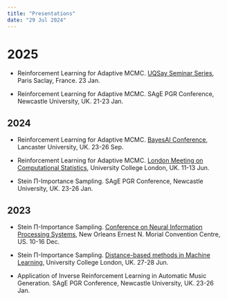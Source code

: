 ```yaml
---
title: "Presentations"
date: "29 Jul 2024"
---
```



# 2025

- Reinforcement Learning for Adaptive MCMC. [UQSay Seminar Series](https://www.uqsay.org/2025/01/uqsay-81.html), Paris Saclay, France. 23 Jan.

- Reinforcement Learning for Adaptive MCMC. SAgE PGR Conference, Newcastle University, UK. 21-23 Jan.

## 2024

- Reinforcement Learning for Adaptive MCMC. [BayesAI Conference](https://bayesaiworkshop.github.io), Lancaster University, UK. 23-26 Sep.

- Reinforcement Learning for Adaptive MCMC. [London Meeting on Computational Statistics](https://www.ucl.ac.uk/mathematical-statistical-sciences/events/2024/jun/london-meeting-computational-statistics), University College London, UK. 11-13 Jun.

- Stein Π-Importance Sampling. SAgE PGR Conference, Newcastle University, UK. 23-26 Jan.

## 2023

- Stein Π-Importance Sampling. [Conference on Neural Information Processing Systems](https://neurips.cc/virtual/2023/poster/70047), New Orleans Ernest N. Morial Convention Centre, US. 10-16 Dec.

- Stein Π-Importance Sampling. [Distance-based methods in Machine Learning](https://dbmml.github.io/), University College London, UK. 27-28 Jun.

- Application of Inverse Reinforcement Learning in Automatic Music Generation. SAgE PGR Conference, Newcastle University, UK. 23-26 Jan.
